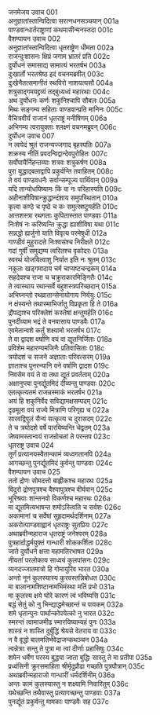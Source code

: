 जनमेजय उवाच	001  
अनुज्ञातांस्तान्विदित्वा सरत्नधनसञ्चयान्	001a  
पाण्डवान्धार्तराष्ट्राणां कथमासीन्मनस्तदा	001c  
वैशम्पायन उवाच	002  
अनुज्ञातांस्तान्विदित्वा धृतराष्ट्रेण धीमता	002a  
राजन्दुःशासनः क्षिप्रं जगाम भ्रातरं प्रति	002c  
दुर्योधनं समासाद्य सामात्यं भरतर्षभ	003a  
दुःखार्तो भरतश्रेष्ठ इदं वचनमब्रवीत्	003c  
दुःखेनैतत्समानीतं स्थविरो नाशयत्यसौ	004a  
शत्रुसाद्गमयद्द्रव्यं तद्बुध्यध्वं महारथाः	004c  
अथ दुर्योधनः कर्णः शकुनिश्चापि सौबलः	005a  
मिथः सङ्गम्य सहिताः पाण्डवान्प्रति मानिनः	005c  
वैचित्रवीर्यं राजानं धृतराष्ट्रं मनीषिणम्	006a  
अभिगम्य त्वरायुक्ताः श्लक्ष्णं वचनमब्रुवन्	006c  
दुर्योधन उवाच	007  
न त्वयेदं श्रुतं राजन्यज्जगाद बृहस्पतिः	007a  
शक्रस्य नीतिं प्रवदन्विद्वान्देवपुरोहितः	007c  
सर्वोपायैर्निहन्तव्याः शत्रवः शत्रुकर्षण	008a  
पुरा युद्धाद्बलाद्वापि प्रकुर्वन्ति तवाहितम्	008c  
ते वयं पाण्डवधनैः सर्वान्सम्पूज्य पार्थिवान्	009a  
यदि तान्योधयिष्यामः किं वा नः परिहास्यति	009c  
अहीनाशीविषान्क्रुद्धान्दंशाय समुपस्थितान्	010a  
कृत्वा कण्ठे च पृष्ठे च कः समुत्स्रष्टुमर्हति	010c  
आत्तशस्त्रा रथगताः कुपितास्तात पाण्डवाः	011a  
निःशेषं नः करिष्यन्ति क्रुद्धा ह्याशीविषा यथा	011c  
सन्नद्धो ह्यर्जुनो याति विवृत्य परमेषुधी	012a  
गाण्डीवं मुहुरादत्ते निःश्वसंश्च निरीक्षते	012c  
गदां गुर्वीं समुद्यम्य त्वरितश्च वृकोदरः	013a  
स्वरथं योजयित्वाशु निर्यात इति नः श्रुतम्	013c  
नकुलः खड्गमादाय चर्म चाप्यष्टचन्द्रकम्	014a  
सहदेवश्च राजा च चक्रुराकारमिङ्गितैः	014c  
ते त्वास्थाय रथान्सर्वे बहुशस्त्रपरिच्छदान्	015a  
अभिघ्नन्तो रथव्रातान्सेनायोगाय निर्ययुः	015c  
न क्षंस्यन्ते तथास्माभिर्जातु विप्रकृता हि ते	016a  
द्रौपद्याश्च परिक्लेशं कस्तेषां क्षन्तुमर्हति	016c  
पुनर्दीव्याम भद्रं ते वनवासाय पाण्डवैः	017a  
एवमेतान्वशे कर्तुं शक्ष्यामो भरतर्षभ	017c  
ते वा द्वादश वर्षाणि वयं वा द्यूतनिर्जिताः	018a  
प्रविशेम महारण्यमजिनैः प्रतिवासिताः	018c  
त्रयोदशं च सजने अज्ञाताः परिवत्सरम्	019a  
ज्ञाताश्च पुनरन्यानि वने वर्षाणि द्वादश	019c  
निवसेम वयं ते वा तथा द्यूतं प्रवर्तताम्	020a  
अक्षानुप्त्वा पुनर्द्यूतमिदं दीव्यन्तु पाण्डवाः	020c  
एतत्कृत्यतमं राजन्नस्माकं भरतर्षभ	021a  
अयं हि शकुनिर्वेद सविद्यामक्षसम्पदम्	021c  
दृढमूला वयं राज्ये मित्राणि परिगृह्य च	022a  
सारवद्विपुलं सैन्यं सत्कृत्य च दुरासदम्	022c  
ते च त्रयोदशे वर्षे पारयिष्यन्ति चेद्व्रतम्	023a  
जेष्यामस्तान्वयं राजन्रोचतां ते परन्तप	023c  
धृतराष्ट्र उवाच	024  
तूर्णं प्रत्यानयस्वैतान्कामं व्यध्वगतानपि	024a  
आगच्छन्तु पुनर्द्यूतमिदं कुर्वन्तु पाण्डवाः	024c  
वैशम्पायन उवाच	025  
ततो द्रोणः सोमदत्तो बाह्लीकश्च महारथः	025a  
विदुरो द्रोणपुत्रश्च वैश्यापुत्रश्च वीर्यवान्	025c  
भूरिश्रवाः शान्तनवो विकर्णश्च महारथः	026a  
मा द्यूतमित्यभाषन्त शमोऽस्त्विति च सर्वशः	026c  
अकामानां च सर्वेषां सुहृदामर्थदर्शिनाम्	027a  
अकरोत्पाण्डवाह्वानं धृतराष्ट्रः सुतप्रियः	027c  
अथाब्रवीन्महाराज धृतराष्ट्रं जनेश्वरम्	028a  
पुत्रहार्दाद्धर्मयुक्तं गान्धारी शोककर्शिता	028c  
जाते दुर्योधने क्षत्ता महामतिरभाषत	029a  
नीयतां परलोकाय साध्वयं कुलपांसनः	029c  
व्यनदज्जातमात्रो हि गोमायुरिव भारत	030a  
अन्तो नूनं कुलस्यास्य कुरवस्तन्निबोधत	030c  
मा बालानामशिष्टानामभिमंस्था मतिं प्रभो	031a  
मा कुलस्य क्षये घोरे कारणं त्वं भविष्यसि	031c  
बद्धं सेतुं को नु भिन्द्याद्धमेच्छान्तं च पावकम्	032a  
शमे धृतान्पुनः पार्थान्कोपयेत्को नु भारत	032c  
स्मरन्तं त्वामाजमीढ स्मारयिष्याम्यहं पुनः	033a  
शास्त्रं न शास्ति दुर्बुद्धिं श्रेयसे वेतराय वा	033c  
न वै वृद्धो बालमतिर्भवेद्राजन्कथञ्चन	034a  
त्वन्नेत्राः सन्तु ते पुत्रा मा त्वां दीर्णाः प्रहासिषुः	034c  
शमेन धर्मेण परस्य बुद्ध्या जाता बुद्धिः सास्तु ते मा प्रतीपा	035a  
प्रध्वंसिनी क्रूरसमाहिता श्रीर्मृदुप्रौढा गच्छति पुत्रपौत्रान्	035c  
अथाब्रवीन्महाराजो गान्धारीं धर्मदर्शिनीम्	036a  
अन्तः कामं कुलस्यास्तु न शक्ष्यामि निवारितुम्	036c  
यथेच्छन्ति तथैवास्तु प्रत्यागच्छन्तु पाण्डवाः	037a  
पुनर्द्यूतं प्रकुर्वन्तु मामकाः पाण्डवैः सह	037c  
